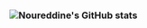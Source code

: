 ### ![Noureddine's GitHub stats](https://github-readme-stats.vercel.app/api?username=Noureddine-prg&show_icons=true&theme=nord)

<!--
**Noureddine-prg/Noureddine-prg** is a ✨ _special_ ✨ repository because its `README.md` (this file) appears on your GitHub profile.

Here are some ideas to get you started:

- 🔭 I’m currently working on ...
- 🌱 I’m currently learning ...
- 👯 I’m looking to collaborate on ...
- 🤔 I’m looking for help with ...
- 💬 Ask me about ...
- 📫 How to reach me: ...
- 😄 Pronouns: ...
- ⚡ Fun fact: ...
-->
